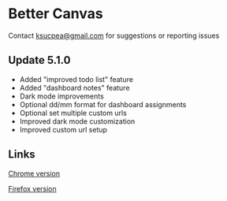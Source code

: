 <h1>Better Canvas</h1>

Contact ksucpea@gmail.com for suggestions or reporting issues

<h2>Update 5.1.0</h3>

- Added "improved todo list" feature
- Added "dashboard notes" feature
- Dark mode improvements
- Optional dd/mm format for dashboard assignments
- Optional set multiple custom urls
- Improved dark mode customization
- Improved custom url setup

<h2>Links</h2>

[Chrome version](https://chrome.google.com/webstore/detail/better-canvas/cndibmoanboadcifjkjbdpjgfedanolh)

[Firefox version](https://addons.mozilla.org/addon/better-canvas/)
